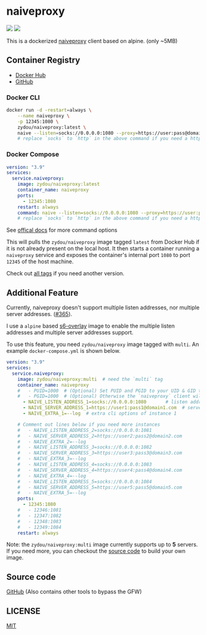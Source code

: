 # naiveproxy

![](https://img.shields.io/docker/stars/zydou/naiveproxy.svg) ![](https://img.shields.io/docker/pulls/zydou/naiveproxy.svg)

This is a dockerized [naiveproxy](https://github.com/klzgrad/naiveproxy) client based on alpine. (only ~5MB)

## Container Registry

- [Docker Hub](https://hub.docker.com/r/zydou/naiveproxy)
- [GitHub](https://github.com/users/zydou/packages/container/package/naiveproxy)

### Docker CLI

```bash
docker run -d -restart=always \
    --name naiveproxy \
    -p 12345:1080 \
    zydou/naiveproxy:latest \
    naive --listen=socks://0.0.0.0:1080 --proxy=https://user:pass@domain.com
    # replace `socks` to `http` in the above command if you need a http proxy
```

### Docker Compose

```yml
version: "3.9"
services:
  service.naiveproxy:
    image: zydou/naiveproxy:latest
    container_name: naiveproxy
    ports:
      - 12345:1080
    restart: always
    command: naive --listen=socks://0.0.0.0:1080 --proxy=https://user:pass@domain.com
    # replace `socks` to `http` in the above command if you need a http proxy
```

See [offical docs](https://github.com/klzgrad/naiveproxy/blob/master/USAGE.txt) for more command options

This will pulls the `zydou/naiveproxy` image tagged `latest` from Docker Hub if it is not already present on the local host. It then starts a container running a `naiveproxy` service and exposes the container's internal port `1080` to port `12345` of the host machine.

Check out [all tags](https://hub.docker.com/r/zydou/naiveproxy/tags) if you need another version.

## Additional Feature

Currently, naiveproxy doesn't support multiple listen addresses, nor multiple server addresses. ([#365](https://github.com/klzgrad/naiveproxy/issues/365)).

I use a `alpine` based [s6-overlay](https://github.com/zydou/s6-overlay) image to enable the multiple listen addresses and multiple server addresses support.

To use this feature, you need `zydou/naiveproxy` image tagged with `multi`. An example `docker-compose.yml` is shown below.

```yml
version: "3.9"
services:
  service.naiveproxy:
    image: zydou/naiveproxy:multi  # need the `multi` tag
    container_name: naiveproxy
    #   - PUID=1000  # (Optional) Set PUID and PGID to your UID & GID to drop the privilege,
    #   - PGID=1000  # (Optional) Otherwise the `naiveproxy` client will run by `root`
      - NAIVE_LISTEN_ADDRESS_1=socks://0.0.0.0:1080       # listen address 1
      - NAIVE_SERVER_ADDRESS_1=https://user1:pass1@domain1.com  # server address 1
      - NAIVE_EXTRA_1=--log  # extra cli options of instance 1

    # Comment out lines below if you need more instances
    #   - NAIVE_LISTEN_ADDRESS_2=socks://0.0.0.0:1081
    #   - NAIVE_SERVER_ADDRESS_2=https://user2:pass2@domain2.com
    #   - NAIVE_EXTRA_2=--log
    #   - NAIVE_LISTEN_ADDRESS_3=socks://0.0.0.0:1082
    #   - NAIVE_SERVER_ADDRESS_3=https://user3:pass3@domain3.com
    #   - NAIVE_EXTRA_3=--log
    #   - NAIVE_LISTEN_ADDRESS_4=socks://0.0.0.0:1083
    #   - NAIVE_SERVER_ADDRESS_4=https://user4:pass4@domain4.com
    #   - NAIVE_EXTRA_4=--log
    #   - NAIVE_LISTEN_ADDRESS_5=socks://0.0.0.0:1084
    #   - NAIVE_SERVER_ADDRESS_5=https://user5:pass5@domain5.com
    #   - NAIVE_EXTRA_5=--log
    ports:
      - 12345:1080
    #   - 12346:1081
    #   - 12347:1082
    #   - 12348:1083
    #   - 12349:1084
    restart: always
```

Note: the `zydou/naiveproxy:multi` image currently supports up to **5** servers. If you need more, you can checkout the [source code](https://github.com/zydou/gfw/naiveproxy) to build your own image.

## Source code

[GitHub](https://github.com/zydou/gfw) (Also contains other tools to bypass the GFW)

## LICENSE

[MIT](https://github.com/zydou/gfw/LICENSE)
